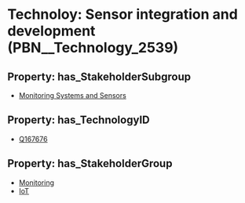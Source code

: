 # Technoloy: __Sensor integration and development__ (PBN__Technology_2539)

## Property: has_StakeholderSubgroup

* [Monitoring Systems and Sensors](PBN__TechSubgroup_119)

## Property: has_TechnologyID

* [Q167676](Q167676)

## Property: has_StakeholderGroup

* [Monitoring](PBN__TechGroup_8)
* [IoT](PBN__TechGroup_16)

